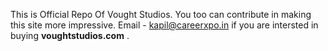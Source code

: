 This is Official Repo Of Vought Studios.
You too can contribute in making this site more impressive.
Email - kapil@careerxpo.in if you are intersted in buying **voughtstudios.com** .

